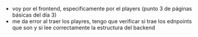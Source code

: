 - voy por el frontend, especificamente por el players (punto 3 de páginas básicas del día 3)
- me da error al traer los playres, tengo que verificar si trae los ednpoints que son y si lee correctamente la estructura del backend